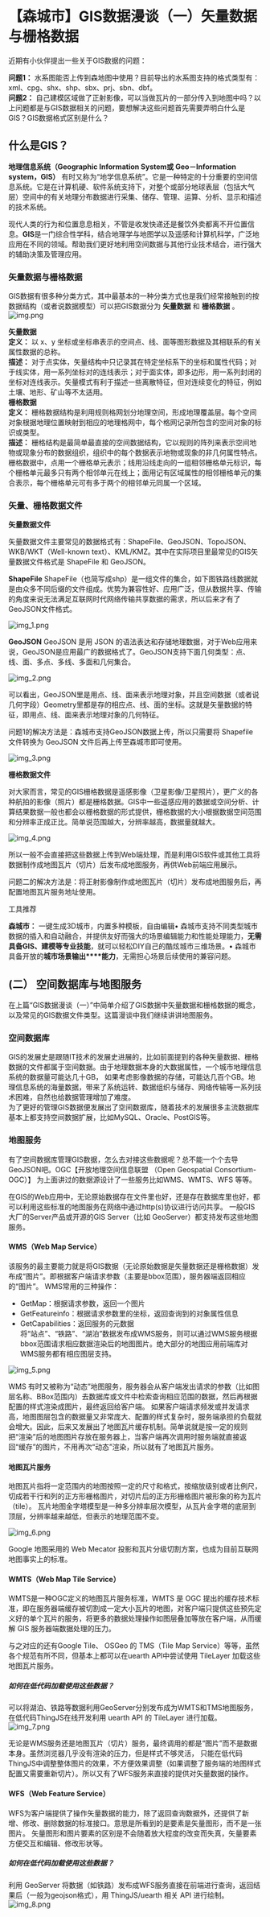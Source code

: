# 【森城市】GIS数据漫谈（一）矢量数据与栅格数据

近期有小伙伴提出一些关于GIS数据的问题：

**问题1：** 水系图能否上传到森地图中使用？目前导出的水系图支持的格式类型有：xml、cpg、shx、shp、sbx、prj、sbn、dbf。  
**问题2：** 自己建模区域做了正射影像，可以当做瓦片的一部分传入到地图中吗？以上问题都是与GIS数据相关的问题，要想解决这些问题首先需要弄明白什么是GIS？GIS数据格式区别是什么？

## 什么是GIS？   
**地理信息系统（Geographic Information System或 Geo－Information system，GIS）** 有时又称为“地学信息系统”。它是一种特定的十分重要的空间信息系统。它是在计算机硬、软件系统支持下，对整个或部分地球表层（包括大气层）空间中的有关地理分布数据进行采集、储存、管理、运算、分析、显示和描述的技术系统。

现代人类的行为和位置息息相关，不管是收发快递还是餐饮外卖都离不开位置信息。**GIS**是一门综合性学科，结合地理学与地图学以及遥感和计算机科学，广泛地应用在不同的领域。帮助我们更好地利用空间数据与其他行业技术结合，进行强大的辅助决策及管理应用。

### 矢量数据与栅格数据

GIS数据有很多种分类方式，其中最基本的一种分类方式也是我们经常接触到的按数据结构（或者说数据模型）可以把GIS数据分为 
**矢量数据** 和 **栅格数据** 。
![img.png](img.png)

**矢量数据**  
   **定义：** 以 x、y 坐标或坐标串表示的空间点、线、面等图形数据及其相联系的有关属性数据的总称。  
   **描述：** 对于点实体，矢量结构中只记录其在特定坐标系下的坐标和属性代码；对于线实体，用一系列坐标对的连线表示；对于面实体，即多边形，用一系列封闭的坐标对连线表示。矢量模式有利于描述一些离散特征，但对连续变化的特征，例如土壤、地形、矿山等不太适用。  
**栅格数据**  
   **定义：**  栅格数据结构是利用规则格网划分地理空间，形成地理覆盖层。每个空间对象根据地理位置映射到相应的地理格网中，每个格网记录所包含的空间对象的标识或类型。  
   **描述：**  栅格结构是最简单最直接的空间数据结构，它以规则的阵列来表示空间地物或现象分布的数据组织，组织中的每个数据表示地物或现象的非几何属性特点。栅格数据中，点用一个栅格单元表示；线用沿线走向的一组相邻栅格单元标识，每个栅格单元最多只有两个相邻单元在线上；面用记有区域属性的相邻栅格单元的集合表示，每个栅格单元可有多于两个的相邻单元同属一个区域。

### 矢量、栅格数据文件

**矢量数据文件**  

矢量数据文件主要常见的数据格式有：ShapeFile、GeoJSON、TopoJSON、WKB/WKT（Well-known text）、KML/KMZ。其中在实际项目里最常见的GIS矢量数据文件格式是 ShapeFile 和 GeoJSON。

**ShapeFile**  ShapeFile（也简写成shp）是一组文件的集合，如下图铁路线数据就是由众多不同后缀的文件组成。优势为兼容性好、应用广泛，但从数据共享、传输的角度来说无法满足互联网时代网络传输共享数据的需求，所以后来才有了GeoJSON文件格式。

![img_1.png](img_1.png)

**GeoJSON**  GeoJSON 是用 JSON 的语法表达和存储地理数据，对于Web应用来说，GeoJSON是应用最广的数据格式了。GeoJSON支持下面几何类型：点、线、面、多点、多线、多面和几何集合。

![img_2.png](img_2.png)

可以看出，GeoJSON里是用点、线、面来表示地理对象，并且空间数据（或者说几何字段）Geometry里都是存的相应点、线、面的坐标。这就是矢量数据的特征，即用点、线、面来表示地理对象的几何特征。

问题1的解决方法是：森城市支持GeoJSON数据上传，所以只需要将 Shapefile 文件转换为 GeoJSON 文件后再上传至森城市即可使用。

![img_3.png](img_3.png)

**栅格数据文件**  

对大家而言，常见的GIS栅格数据是遥感影像（卫星影像/卫星照片），更广义的各种航拍的影像（照片）都是栅格数据。GIS中一些遥感应用的数据或空间分析、计算结果数据一般也都会以栅格数据的形式提供，栅格数据的大小根据数据空间范围和分辨率正成正比。简单说范围越大，分辨率越高，数据量就越大。

![img_4.png](img_4.png)

所以一般不会直接把这些数据上传到Web端处理，而是利用GIS软件或其他工具将数据制作成地图瓦片（切片）后发布成地图服务，再供Web前端应用展示。

问题二的解决方法是：将正射影像制作成地图瓦片（切片）发布成地图服务后，再配置地图瓦片服务地址使用。

工具推荐

**森城市：**  一键生成3D城市，内置多种模板，自由编辑• 森城市支持不同类型城市数据的插入和自动融合，并提供友好而强大的场景编辑能力和性能处理能力，**无需具备GIS、建模等专业技能**，就可以轻松DIY自己的酷炫城市三维场景。• 森城市具备开放的**城市场景输出****能力**，无需担心场景后续使用的兼容问题。

## (二） 空间数据库与地图服务  

在上篇“GIS数据漫谈（一）”中简单介绍了GIS数据中矢量数据和栅格数据的概念，以及常见的GIS数据文件类型。这篇漫谈中我们继续讲讲地图服务。

### 空间数据库  
GIS的发展史是跟随IT技术的发展史进展的，比如前面提到的各种矢量数据、栅格数据的文件都属于空间数据。由于地理数据本身的大数据属性，一个城市地理信息系统的数据量可能达几十GB，
如果考虑影像数据的存储，可能达几百个GB。地理信息系统的海量数据，带来了系统运转、数据组织与储存、网络传输等一系列技术困难，自然也给数据管理增加了难度。  
为了更好的管理GIS数据便发展出了空间数据库，随着技术的发展很多主流数据库基本上都支持空间数据扩展，比如MySQL、Oracle、PostGIS等。

### 地图服务
有了空间数据库管理GIS数据，怎么去对接这些数据呢？总不能一个个去导GeoJSON吧。OGC【开放地理空间信息联盟 （Open Geospatial Consortium-OGC）】
为上面讲过的数据源设计了一些服务比如WMS、WMTS、WFS 等等。  

在GIS的Web应用中，无论原始数据存在文件里也好，还是存在数据库里也好，都可以利用这些标准的地图服务在网络中通过http(s)协议进行访问共享。
一般GIS大厂的Server产品或开源的GIS Server（比如 GeoServer）都支持发布这些地图服务。  

#### WMS（Web Map Service）  
该服务的最主要能力就是将GIS数据（无论原始数据是矢量数据还是栅格数据）发布成“图片”。即根据客户端请求参数（主要是bbox范围），服务器端返回相应的“图片”。
WMS常用的三种操作：  
- GetMap：根据请求参数，返回一个图片
- GetFeatureinfo：根据请求参数里的坐标，返回查询到的对象属性信息 
- GetCapabilities：返回服务的元数据   
将“站点”、“铁路”、“湖泊”数据发布成WMS服务，则可以通过WMS服务根据bbox范围请求相应数据渲染后的地图图片。绝大部分的地图应用前端库对WMS服务都有相应图层支持。  

![img_5.png](img_5.png)

WMS 有时又被称为“动态”地图服务，服务器会从客户端发出请求的参数（比如图层名称、BBox范围内）去数据库或文件中检索查询相应范围的数据，然后再根据配置的样式渲染成图片，最终返回给客户端。
如果客户端请求频发或并发请求高，地图图层包含的数据量又非常庞大、配置的样式复杂时，服务端承担的负载就会增大。因此，后来又发展出了地图瓦片缓存机制。简单说就是按一定的规则把“渲染”后的地图图片存放在服务器上，当客户端再次调用时服务端就直接返回“缓存”的图片，不用再次“动态”渲染，所以就有了地图瓦片服务。

#### 地图瓦片服务  

地图瓦片指将一定范围内的地图按照一定的尺寸和格式，按缩放级别或者比例尺，切成若干行和列的正方形栅格图片，对切片后的正方形栅格图片被形象的称为瓦片（tile）。
瓦片地图金字塔模型是一种多分辨率层次模型，从瓦片金字塔的底层到顶层，分辨率越来越低，但表示的地理范围不变。
  
![img_6.png](img_6.png)
  
Google 地图采用的 Web Mecator 投影和瓦片分级切割方案，也成为目前互联网地图事实上的标准。

#### WMTS（Web Map Tile Service）

WMTS是一种OGC定义的地图瓦片服务标准，WMTS 是 OGC 提出的缓存技术标准，即在服务器端缓存被切割成一定大小瓦片的地图，对客户端只提供这些预先定义好的单个瓦片的服务，将更多的数据处理操作如图层叠加等放在客户端，从而缓解 GIS 服务器端数据处理的压力。

与之对应的还有Google Tile、 OSGeo 的 TMS（Tile Map Service）等等，虽然各个规范有所不同，但基本上都可以在uearth API中尝试使用 TileLayer 加载这些地图瓦片服务。

##### 如何在低代码加载使用这些数据？  
可以将湖泊、铁路等数据利用GeoServer分别发布成为WMTS和TMS地图服务，在低代码ThingJS在线开发利用 uearth API 的 TileLayer 进行加载。
![img_7.png](img_7.png)

无论是WMS服务还是地图瓦片（切片）服务，最终调用的都是“图片”而不是数据本身。虽然浏览器几乎没有渲染的压力，但是样式不够灵活，
只能在低代码ThingJS中调整整体图片的效果，不方便效果调整（如果调整了服务端的地图样式配置又需要重新切片）。所以又有了WFS服务来直接的提供对矢量数据的操作。

#### WFS（Web Feature Service）  

WFS为客户端提供了操作矢量数据的能力，除了返回查询数据外，还提供了新增、修改、删除数据的标准接口。意思是所看到的是要素是矢量图形，而不是一张图片。
矢量图形和图片要素的区别是不会随着放大程度的改变而失真，矢量要素方便交互和编辑、修改形状等。
##### 如何在低代码加载使用这些数据？
利用 GeoServer 将数据（如铁路）发布成WFS服务直接在前端进行查询，返回结果后（一般为geojson格式），用 ThingJS/uearth 相关 API 进行绘制。
![img_8.png](img_8.png)

